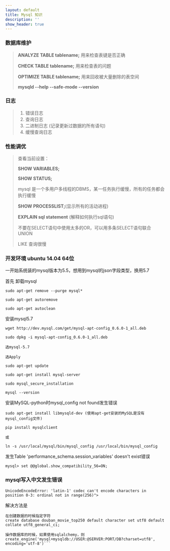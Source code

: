 ```yaml
---
layout: default
title: Mysql 知识
description: ''
show_header: true
---
```


### 数据库维护

> **ANALYZE TABLE tablename;** 用来检查表键是否正确
>
> **CHECK TABLE tablename;** 用来检查表的问题
>
> **OPTIMIZE TABLE tablename;** 用来回收被大量删除的表空间
>
> **mysqld --help --safe-mode --version**

### 日志

> 1. 错误日志
> 2. 查询日志
> 3. 二进制日志 (记录更新过数据的所有语句)
> 4. 缓慢查询日志

### 性能调优

> 查看当前设置：
>
> **SHOW VARIABLES;**
>
> **SHOW STATUS;**
>
> mysql 是一个多用户多线程的DBMS，某一任务执行缓慢，所有的任务都会执行缓慢
>
> **SHOW PROCESSLIST;**(显示所有的活动进程)
>
> **EXPLAIN sql statement** (解释如何执行sql语句)
>
> 不要在SELECT语句中使用太多的OR，可以用多条SELECT语句联合UNION
>
> LIKE 查询很慢


### 开发环境 ubuntu 14.04 64位

一开始系统装的mysql版本为5.5，想用到mysql的json字段类型，换用5.7

首先 卸载mysql

```
sudo apt-get remove --purge mysql*

sudo apt-get autoremove

sudo apt-get autoclean
```

安装mysql5.7

```
wget http://dev.mysql.com/get/mysql-apt-config_0.6.0-1_all.deb

sudo dpkg -i mysql-apt-config_0.6.0-1_all.deb

选mysql-5.7

选Apply

sudo apt-get update

sudo apt-get install mysql-server

sudo mysql_secure_installation

mysql --version
```

安装MySQL-python时mysql_config not found发生错误

```
sudo apt-get install libmysqld-dev (使用apt-get安装的MySQL是没有mysql_config文件)

pip install mysqlclient

或

ln -s /usr/local/mysql/bin/mysql_config /usr/local/bin/mysql_config
```

发生Table 'performance_schema.session_variables' doesn't exist错误
```
mysql> set @@global.show_compatibility_56=ON;
```

### mysql写入中文发生错误

```UnicodeEncodeError: 'latin-1' codec can't encode characters in position 0-3: ordinal not in range(256)">```

解决方法是
```
在创建数据的时候指定字符
create database douban_movie_top250 default character set utf8 default collate utf8_general_ci;

操作数据库的时候，如果使用sqlalchemy，则create_engine('mysql+mysqldb://USER:@SERVER:PORT/DB?charset=utf8', encoding='utf-8')```

